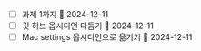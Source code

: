 - [ ] 과제 1까지 🛫 2024-12-11 
- [ ] 깃 허브 옵시디언 다듬기 🛫 2024-12-11
- [ ] Mac settings 옵시디언으로 옮기기 🛫 2024-12-11 
